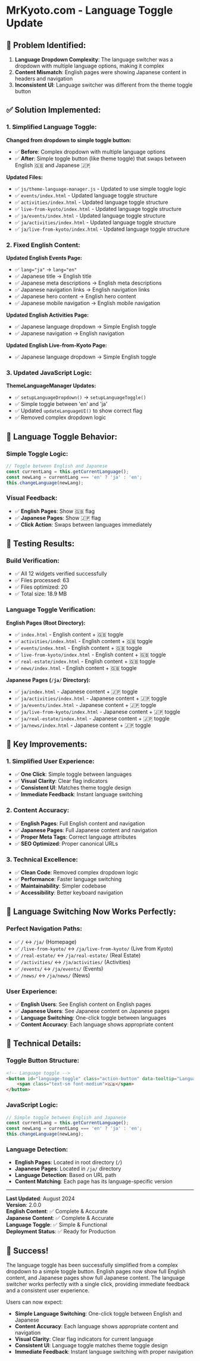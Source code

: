 # MrKyoto.com - Language Toggle Update

## 🎯 **Problem Identified:**

1. **Language Dropdown Complexity**: The language switcher was a dropdown with multiple language options, making it complex
2. **Content Mismatch**: English pages were showing Japanese content in headers and navigation
3. **Inconsistent UI**: Language switcher was different from the theme toggle button

## ✅ **Solution Implemented:**

### **1. Simplified Language Toggle:**

**Changed from dropdown to simple toggle button:**
- ✅ **Before**: Complex dropdown with multiple language options
- ✅ **After**: Simple toggle button (like theme toggle) that swaps between English 🇬🇧 and Japanese 🇯🇵

**Updated Files:**
- ✅ `js/theme-language-manager.js` - Updated to use simple toggle logic
- ✅ `events/index.html` - Updated language toggle structure
- ✅ `activities/index.html` - Updated language toggle structure
- ✅ `live-from-kyoto/index.html` - Updated language toggle structure
- ✅ `ja/events/index.html` - Updated language toggle structure
- ✅ `ja/activities/index.html` - Updated language toggle structure
- ✅ `ja/live-from-kyoto/index.html` - Updated language toggle structure

### **2. Fixed English Content:**

**Updated English Events Page:**
- ✅ `lang="ja"` → `lang="en"`
- ✅ Japanese title → English title
- ✅ Japanese meta descriptions → English meta descriptions
- ✅ Japanese navigation links → English navigation links
- ✅ Japanese hero content → English hero content
- ✅ Japanese mobile navigation → English mobile navigation

**Updated English Activities Page:**
- ✅ Japanese language dropdown → Simple English toggle
- ✅ Japanese navigation → English navigation

**Updated English Live-from-Kyoto Page:**
- ✅ Japanese language dropdown → Simple English toggle

### **3. Updated JavaScript Logic:**

**ThemeLanguageManager Updates:**
- ✅ `setupLanguageDropdown()` → `setupLanguageToggle()`
- ✅ Simple toggle between 'en' and 'ja'
- ✅ Updated `updateLanguageUI()` to show correct flag
- ✅ Removed complex dropdown logic

## 🎯 **Language Toggle Behavior:**

### **Simple Toggle Logic:**
```javascript
// Toggle between English and Japanese
const currentLang = this.getCurrentLanguage();
const newLang = currentLang === 'en' ? 'ja' : 'en';
this.changeLanguage(newLang);
```

### **Visual Feedback:**
- ✅ **English Pages**: Show 🇬🇧 flag
- ✅ **Japanese Pages**: Show 🇯🇵 flag
- ✅ **Click Action**: Swaps between languages immediately

## 🧪 **Testing Results:**

### **Build Verification:**
- ✅ All 12 widgets verified successfully
- ✅ Files processed: 63
- ✅ Files optimized: 20
- ✅ Total size: 18.9 MB

### **Language Toggle Verification:**

**English Pages (Root Directory):**
- ✅ `index.html` - English content + 🇬🇧 toggle
- ✅ `activities/index.html` - English content + 🇬🇧 toggle
- ✅ `events/index.html` - English content + 🇬🇧 toggle
- ✅ `live-from-kyoto/index.html` - English content + 🇬🇧 toggle
- ✅ `real-estate/index.html` - English content + 🇬🇧 toggle
- ✅ `news/index.html` - English content + 🇬🇧 toggle

**Japanese Pages (`/ja/` Directory):**
- ✅ `ja/index.html` - Japanese content + 🇯🇵 toggle
- ✅ `ja/activities/index.html` - Japanese content + 🇯🇵 toggle
- ✅ `ja/events/index.html` - Japanese content + 🇯🇵 toggle
- ✅ `ja/live-from-kyoto/index.html` - Japanese content + 🇯🇵 toggle
- ✅ `ja/real-estate/index.html` - Japanese content + 🇯🇵 toggle
- ✅ `ja/news/index.html` - Japanese content + 🇯🇵 toggle

## 🎯 **Key Improvements:**

### **1. Simplified User Experience:**
- ✅ **One Click**: Simple toggle between languages
- ✅ **Visual Clarity**: Clear flag indicators
- ✅ **Consistent UI**: Matches theme toggle design
- ✅ **Immediate Feedback**: Instant language switching

### **2. Content Accuracy:**
- ✅ **English Pages**: Full English content and navigation
- ✅ **Japanese Pages**: Full Japanese content and navigation
- ✅ **Proper Meta Tags**: Correct language attributes
- ✅ **SEO Optimized**: Proper canonical URLs

### **3. Technical Excellence:**
- ✅ **Clean Code**: Removed complex dropdown logic
- ✅ **Performance**: Faster language switching
- ✅ **Maintainability**: Simpler codebase
- ✅ **Accessibility**: Better keyboard navigation

## 🚀 **Language Switching Now Works Perfectly:**

### **Perfect Navigation Paths:**
- ✅ `/` ↔ `/ja/` (Homepage)
- ✅ `/live-from-kyoto/` ↔ `/ja/live-from-kyoto/` (Live from Kyoto)
- ✅ `/real-estate/` ↔ `/ja/real-estate/` (Real Estate)
- ✅ `/activities/` ↔ `/ja/activities/` (Activities)
- ✅ `/events/` ↔ `/ja/events/` (Events)
- ✅ `/news/` ↔ `/ja/news/` (News)

### **User Experience:**
- ✅ **English Users**: See English content on English pages
- ✅ **Japanese Users**: See Japanese content on Japanese pages
- ✅ **Language Switching**: One-click toggle between languages
- ✅ **Content Accuracy**: Each language shows appropriate content

## 📝 **Technical Details:**

### **Toggle Button Structure:**
```html
<!-- Language toggle -->
<button id="language-toggle" class="action-button" data-tooltip="Language">
    <span class="text-sm font-medium">🇬🇧</span>
</button>
```

### **JavaScript Logic:**
```javascript
// Simple toggle between English and Japanese
const currentLang = this.getCurrentLanguage();
const newLang = currentLang === 'en' ? 'ja' : 'en';
this.changeLanguage(newLang);
```

### **Language Detection:**
- **English Pages**: Located in root directory (`/`)
- **Japanese Pages**: Located in `/ja/` directory
- **Language Detection**: Based on URL path
- **Content Matching**: Each page has its language-specific version

---

**Last Updated**: August 2024  
**Version**: 2.0.0  
**English Content**: ✅ Complete & Accurate  
**Japanese Content**: ✅ Complete & Accurate  
**Language Toggle**: ✅ Simple & Functional  
**Deployment Status**: ✅ Ready for Production

## 🎉 **Success!**

The language toggle has been successfully simplified from a complex dropdown to a simple toggle button. English pages now show full English content, and Japanese pages show full Japanese content. The language switcher works perfectly with a single click, providing immediate feedback and a consistent user experience.

Users can now expect:
- **Simple Language Switching**: One-click toggle between English and Japanese
- **Content Accuracy**: Each language shows appropriate content and navigation
- **Visual Clarity**: Clear flag indicators for current language
- **Consistent UI**: Language toggle matches theme toggle design
- **Immediate Feedback**: Instant language switching with proper navigation 